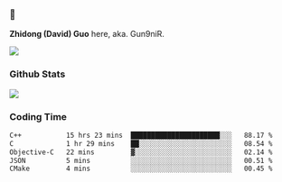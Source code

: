 ### 👋 

**Zhidong (David) Guo** here, aka. Gun9niR.

![](https://komarev.com/ghpvc/?username=Gun9niR&label=Total+Views)

### Github Stats

<img src="https://github-readme-stats.vercel.app/api?username=Gun9niR&count_private=true&show_icons=true&theme=vue-dark&hide_title=true">

### Coding Time

<!--START_SECTION:waka-->

```txt
C++           15 hrs 23 mins  ██████████████████████░░░   88.17 %
C             1 hr 29 mins    ██░░░░░░░░░░░░░░░░░░░░░░░   08.54 %
Objective-C   22 mins         ▓░░░░░░░░░░░░░░░░░░░░░░░░   02.14 %
JSON          5 mins          ░░░░░░░░░░░░░░░░░░░░░░░░░   00.51 %
CMake         4 mins          ░░░░░░░░░░░░░░░░░░░░░░░░░   00.45 %
```

<!--END_SECTION:waka-->
